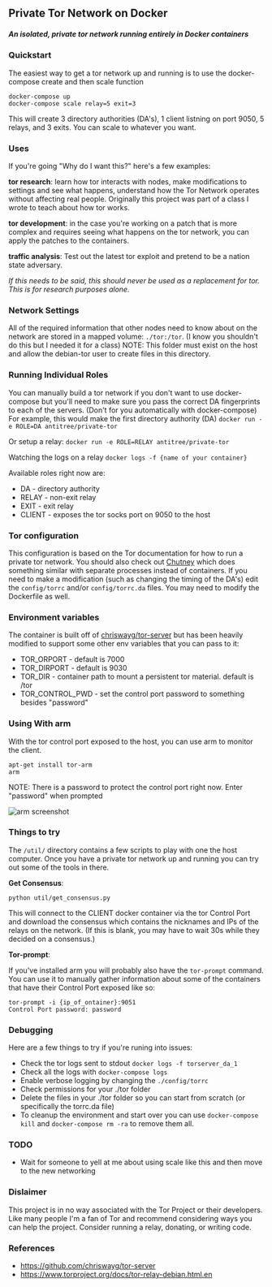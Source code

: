 ## Private Tor Network on Docker

##### An isolated, private tor network running entirely in Docker containers

### Quickstart

The easiest way to get a tor network up and running is to use the docker-compose create and then scale function

```
docker-compose up 
docker-compose scale relay=5 exit=3 
```

This will create 3 directory authorities (DA's), 1 client listning on port 9050, 5 relays, and 3 exits. You can scale to whatever you want. 

### Uses

If you're going "Why do I want this?" here's a few examples:

**tor research**: learn how tor interacts with nodes, make modifications to settings and see what happens, understand how the Tor Network operates without affecting real people. Originally this project was part of a class I wrote to teach about how tor works.

**tor development**: in the case you're working on a patch that is more complex and requires seeing what happens on the tor network, you can apply the patches to the containers.

**traffic analysis**: Test out the latest tor exploit and pretend to be a nation state adversary.

*If this needs to be said, this should never be used as a replacement for tor. This is for research purposes alone.*

### Network Settings

All of the required information that other nodes need to know about on the network are stored in a mapped volume: `./tor:/tor`. (I know you shouldn't do this but I needed it for a class) NOTE: This folder must exist on the host and allow the debian-tor user to create files in this directory. 

### Running Individual Roles

You can manually build a tor network if you don't want to use docker-compose but you'll need to make sure you pass the correct DA fingerprints to each of the servers. (Don't for you automatically with docker-compose) For example, this would make the first directory authority (DA)
`docker run -e ROLE=DA antitree/private-tor`

Or setup a relay:
`docker run -e ROLE=RELAY antitree/private-tor`

Watching the logs on a relay
`docker logs -f {name of your container}`

Available roles right now are:

* DA - directory authority
* RELAY - non-exit relay
* EXIT - exit relay
* CLIENT - exposes the tor socks port on 9050 to the host

### Tor configuration

This configuration is based on the Tor documentation for how to run a private tor network. You should also check out [Chutney](https://gitweb.torproject.org/chutney.git/) which does something similar with separate processes instead of containers. If you need to make a modification (such as changing the timing of the DA's) edit the `config/torrc` and/or `config/torrc.da` files. You may need to modify the Dockerfile as well.

### Environment variables

The container is built off of [chriswayg/tor-server](https://github.com/chriswayg/tor-server) but has been heavily modified to support some other env variables that you can pass to it:

* TOR_ORPORT - default is 7000
* TOR_DIRPORT - default is 9030
* TOR_DIR - container path to mount a persistent tor material. default is /tor
* TOR_CONTROL_PWD - set the control port password to something besides "password"

### Using With arm

With the tor control port exposed to the host, you can use arm to monitor the client. 
```
apt-get install tor-arm
arm
```
NOTE: There is a password to protect the control port right now. Enter "password" when prompted

![arm screenshot](https://raw.githubusercontent.com/antitree/private-tor-network/master/doc/arm.png)

### Things to try

The `/util/` directory contains a few scripts to play with one the host computer. Once you have a 
private tor network up and running you can try out some of the tools in there. 

**Get Consensus**:

```python util/get_consensus.py```

This will connect to the CLIENT docker container via the tor Control Port and download the consensus which
contains the nicknames and IPs of the relays on the network. (If this is blank, you may have to wait 30s
while they decided on a consensus.)

**Tor-prompt**:

If you've installed arm you will probably also have the `tor-prompt` command. You can use it to manually 
gather information about some of the containers that have their Control Port exposed like so:

```
tor-prompt -i {ip_of_ontainer}:9051
Control Port password: password
```


### Debugging

Here are a few things to try if you're runing into issues:

* Check the tor logs sent to stdout `docker logs -f torserver_da_1`
* Check all the logs with `docker-compose logs`
* Enable verbose logging by changing the `./config/torrc` 
* Check permissions for your ./tor folder
* Delete the files in your ./tor folder so you can start from scratch (or specifically the torrc.da file)
* To cleanup the environment and start over you can use `docker-compose kill` and `docker-compose rm -ra` to remove them all. 

### TODO

* Wait for someone to yell at me about using scale like this and then move to the new networking

### Dislaimer

This project is in no way associated with the Tor Project or their developers. Like many people I'm a fan of Tor and recommend considering ways you can help the project. Consider running a relay, donating, or writing code. 

### References

- https://github.com/chriswayg/tor-server
- https://www.torproject.org/docs/tor-relay-debian.html.en
